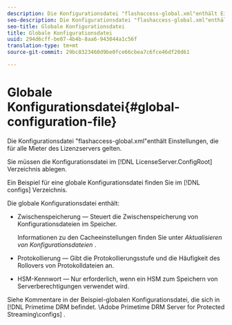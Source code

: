 ```yaml
---
description: Die Konfigurationsdatei "flashaccess-global.xml"enthält Einstellungen, die für alle Mieter des Lizenzservers gelten.
seo-description: Die Konfigurationsdatei "flashaccess-global.xml"enthält Einstellungen, die für alle Mieter des Lizenzservers gelten.
seo-title: Globale Konfigurationsdatei
title: Globale Konfigurationsdatei
uuid: 294d6cff-be07-4b4b-8aa6-943044a1c56f
translation-type: tm+mt
source-git-commit: 29bc8323460d9be0fce66cbea7c6fce46df20d61

---
```



# Globale Konfigurationsdatei{#global-configuration-file}

Die Konfigurationsdatei &quot;flashaccess-global.xml&quot;enthält Einstellungen, die für alle Mieter des Lizenzservers gelten.

Sie müssen die Konfigurationsdatei im [!DNL LicenseServer.ConfigRoot] Verzeichnis ablegen.

Ein Beispiel für eine globale Konfigurationsdatei finden Sie im [!DNL configs] Verzeichnis.

Die globale Konfigurationsdatei enthält:

* Zwischenspeicherung — Steuert die Zwischenspeicherung von Konfigurationsdateien im Speicher.

   Informationen zu den Cacheeinstellungen finden Sie unter *Aktualisieren von Konfigurationsdateien* .
* Protokollierung — Gibt die Protokollierungsstufe und die Häufigkeit des Rollovers von Protokolldateien an.
* HSM-Kennwort — Nur erforderlich, wenn ein HSM zum Speichern von Serverberechtigungen verwendet wird.

Siehe Kommentare in der Beispiel-globalen Konfigurationsdatei, die sich in [!DNL Primetime DRM befindet. <DVD>\Adobe Primetime DRM Server for Protected Streaming\configs] .
